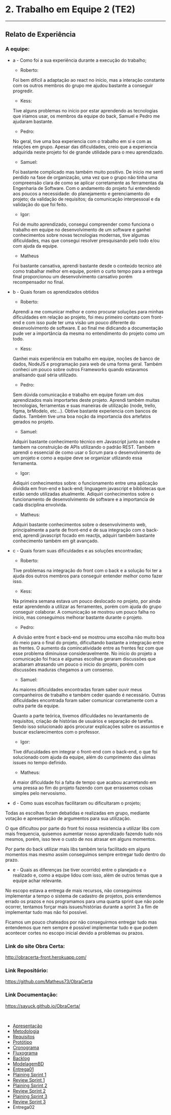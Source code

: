 # 2. Trabalho em Equipe 2 (TE2)

***

<!-- O segundo trabalho, refere-se a entrega de tudo o que foi produzido pelo projeto. Lembrando que a base de TE2 é o Trabalho em Equipe  -->

## Relato de Experiência

### A equipe:

- a - Como foi a sua experiência durante a execução do trabalho;

  - Roberto:  

  Foi bem difícil a adaptação ao react no início, mas a interação constante com os outros membros do grupo me ajudou bastante a conseguir progredir.
     
  - Kess: 

  Tive alguns problemas no início por estar aprendendo as tecnologias que iriamos usar, os membros da equipe do back, Samuel e Pedro me ajudaram bastante.
    
  - Pedro: 

  No geral, tive uma boa experiencia com o trabalho em si e com as relações em grupo. Apesar das dificuldades, creio que a experiencia adquirida neste projeto foi de grande utilidade para o meu aprendizado.
    
  - Samuel: 

  Foi bastante complicado mas também muito positivo. De inicio me senti perdido na fase de organização, uma vez que o grupo não tinha uma compreensão clara de como se aplicar corretamente as ferramentas da Engenharia de Software. Com o andamento do projeto fui entendendo aos poucos a necessidade: do planejamento e gerenciamento do projeto; da validação de requisitos; da comunicação interpessoal e da validação do que foi feito.
    
  - Igor: 

  Foi de muito aprendizado, consegui compreender como funciona o trabalho em equipe no desenvolvimento de um software e ganhei conhecimentos sobre novas tecnologias modernas, tive algumas dificuldades, mas que consegui resolver presquisando pelo todo e/ou com ajuda da equipe.
  
  - Matheus

  Foi bastante cansativa, aprendi bastante desde o conteúdo tecnico até como trabalhar melhor em equipe, porém o curto tempo para a entrega final proporcionou um desenvolvimento cansativo porém recompensador no final.



- b - Quais foram os aprendizados obtidos

  - Roberto:  
  
  Aprendi a me comunicar melhor e como procurar soluções para minhas dificuldades em relação ao projeto, foi meu primeiro contato com front-end e com isso pude ter uma visão um pouco diferente do desenvolvimento de software. E ao final me didicando a documentação pude ver a importância da mesma no entendimento do projeto como um todo.

  - Kess:  
  
  Ganhei mais experiência em trabalho em equipe, noções de banco de dados, NodeJS e programação para web de uma forma geral. Também conheci um pouco sobre outros Frameworks quando estavamos analisando qual séria utilizado. 
    
  - Pedro: 

  Sem dúvida comunicação e trabalho em equipe foram um dos aprendizados mais importartes deste projeto. Aprendi também muitas tecnologias, ferramentas e suas maneiras de utilização (node, trello, figma, brModelo, etc...). Obtive bastante experiencia com bancos de dados. Também tive uma boa noção da importancia dos artefatos gerados no projeto.
    
  - Samuel: 

  Adquiri bastante conhecimento técnico em Javascript junto ao node e tambem na construição de APIs utilizando o padrão REST. Também aprendi o essencial de como usar o Scrum para o desenvolvimento de um projeto e como a equipe deve se organizar utlizando essa ferramenta.
  - Igor: 
  
  Adiquiri conhecimentos sobre: o funcionamento entre uma aplicação dividida em fron-end e back-end; linguagem javascript e bibliotecas que estão sendo utilizadas atualmente. Adiquiri conhecimentos sobre o funcionamento de desenvolvimento de software e a importancia de cada disciplina envolvida. 
  
  - Matheus: 
  
  Adquiri bastante conhecimentos sobre o desenvolvimento web, principalmente a parte de front-end e de sua integração com o back-end, aprendi javascript focado em reactjs, adquiri também bastante conhecimento também em git avançado.

    


- c - Quais foram suas dificuldades e as soluções encontradas;

  - Roberto: 
  
  Tive problemas na integração do front com o back e a solução foi ter a ajuda dos outros membros para conseguir entender melhor como fazer isso. 

  - Kess: 
  
  Na primeira semana estava um pouco deslocado no projeto, por ainda estar aprendendo a utilizar as ferramentes, porém com ajuda do grupo conseguir colaborar. A comunicação se mostrou um pouco falha no ínicio, mas conseguimos melhorar bastante durante o projeto. 
    
  - Pedro: 
    
  A divisão entre front e back-end se mostrou uma escolha não muito boa do meio para o final do projeto, dificultando bastante a integração entre as frentes. O aumento da comincatividade entre as frentes fez com que esse problema diminuisse consideravelmente.
  No inicio do projeto a comunicação foi fraca e algumas escolhas geraram discussões que acabaram atrasando um pouco o inicio do projeto, porém com discussões maduras chegamos a um consenso.

  - Samuel:

  As maiores dificuldades encontradas foram saber ouvir meus companheiros de trabalho e também ceder quando é necessário. Outras dificuldades encontrada foram saber comunicar corretamente com a outra parte da equipe. 

  Quanto a parte teórica, tivemos dificuldades no levantamento de requisitos, criação de histórias de usuários e separação de tarefas. Sendo isso solucionado após procurar explicações sobre os assuntos e buscar esclarecimentos com o professor. 

  - Igor: 
  
  Tive difuculdades em integrar o front-end com o back-end, o que foi solucionado com ajuda da equipe, além do cumprimento das ulimas issues no tempo definido.
  
  - Matheus: 
  
  A maior dificuldade foi a falta de tempo que acabou acarretando em uma pressa ao fim do projeto fazendo com que errassemos coisas simples pelo nervosismo. 


- d - Como suas escolhas facilitaram ou dificultaram o projeto;

Todas as escolhas foram debatidas e realizadas em grupo, mediante votação e apresentação de argumentos para sua utilização.

O que dificultou por parte do front foi nossa resistencia a utilizar libs com mais frequencia, quisemos aumentar nosso aprendizado fazendo tudo nós mesmos, porém, isso teve o custo de nos atrasar em alguns momentos.

Por parte do back utilizar mais libs também teria facilitado em alguns momentos mas mesmo assim conseguimos sempre entregar tudo dentro do prazo.


- e - Quais as diferenças (se tiver ocorrido) entre o planejado e o realizado e, como a equipe lidou com isso, além de outros temas que a equipe achar relevante.

No escopo estava a entrega de mais recursos, não conseguimos implementar a tempo o sistema de cadastro de projetos, pois entendemos errado os prazos e nos programamos para uma quarta sprint que não pode ocorrer, tentamos forçar mais issues/histórias durante a sprint 3 a fim de implementar tudo mas não foi possível.

Ficamos um pouco chateados por não conseguirmos entregar tudo mas entendemos que nem sempre é possível implementar tudo e que podem acontecer cortes no escopo inicial devido a problemas ou prazos.


### Link do site Obra Certa: 

http://obracerta-front.herokuapp.com/

### Link Repositório:

https://github.com/Matheus73/ObraCerta 

### Link Documentação:

https://sayuck.github.io/ObraCerta/

<br/>

- [Apresentação](/Apresentacao.MD)
- [Metodologia](/Metodologia.MD)
- [Requisitos](/Requisitos.MD)
- [Protótipo](/Prototipo.MD)
- [Cronograma](/Cronograma.MD)
- [Fluxograma](/Fluxograma.MD)
- [Backlog](/Backlog.MD)
- [ModelagemBD](/DER-DLD.MD)
- [Entrega01](/Entrega01.MD)
- [Plaining Sprint 1](/Plaining_Sprint1.MD)
- [Review Sprint 1](/Review01.MD)
- [Plaining Sprint 2](/Plaining_Sprint2.MD)
- [Review Sprint 2](/Review02.MD)
- [Plaining Sprint 3](/Plaining_Sprint3.MD)
- [Review Sprint 3](/Review03.MD)
- Entrega02